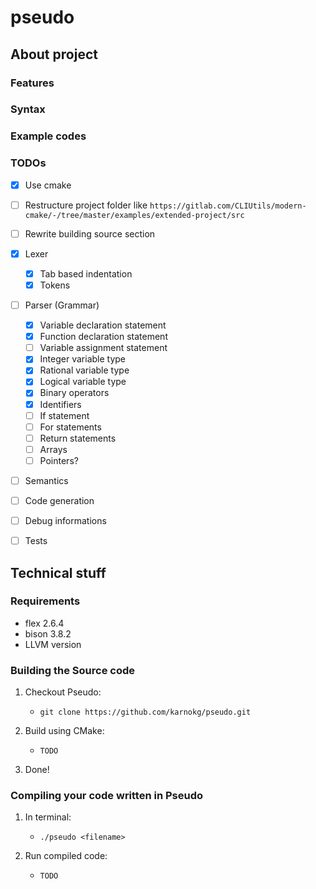# pseudo

## About project

### Features

### Syntax

### Example codes

### TODOs
- [x] Use cmake
- [ ] Restructure project folder like `https://gitlab.com/CLIUtils/modern-cmake/-/tree/master/examples/extended-project/src`
- [ ] Rewrite building source section
- [x] Lexer
	- [x] Tab based indentation
	- [x] Tokens
- [ ] Parser (Grammar) 
	- [x] Variable declaration statement
	- [x] Function declaration statement
	- [ ] Variable assignment statement
	- [x] Integer variable type
	- [x] Rational variable type
	- [x] Logical variable type
	- [x] Binary operators
	- [x] Identifiers 
	- [ ] If statement
	- [ ] For statements
	- [ ] Return statements
	- [ ] Arrays
	- [ ] Pointers?

- [ ] Semantics 
- [ ] Code generation
- [ ] Debug informations

- [ ] Tests

## Technical stuff

### Requirements

* flex 2.6.4
* bison 3.8.2
* LLVM version

### Building the Source code

1. Checkout Pseudo:
	* `git clone https://github.com/karnokg/pseudo.git`

2. Build using CMake:
	* `TODO`

3. Done!

### Compiling your code written in Pseudo

1. In terminal: 
	* `./pseudo <filename>`

2. Run compiled code:
	* `TODO`


